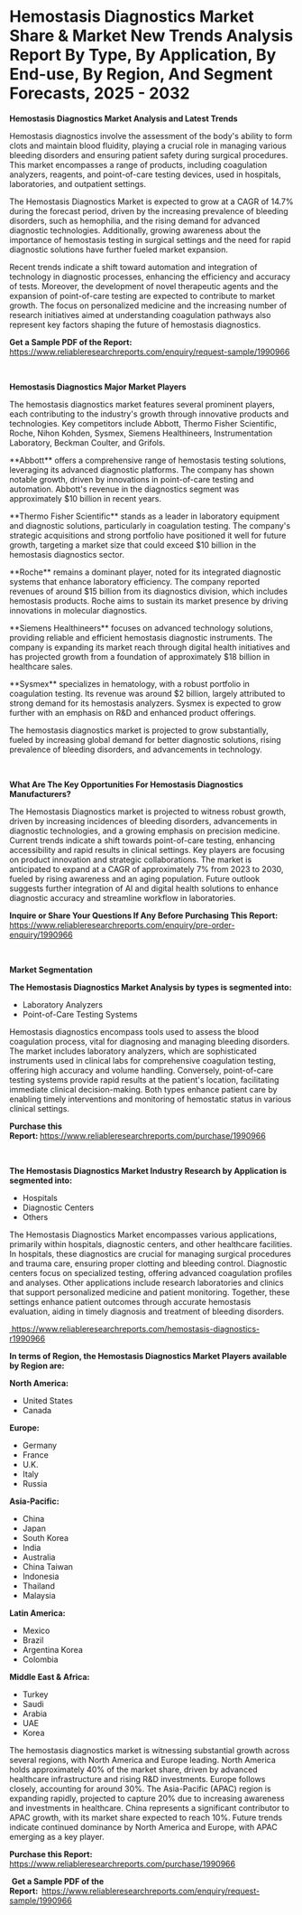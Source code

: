 <p><h1>Hemostasis Diagnostics Market Share & Market New Trends Analysis Report By Type, By Application, By End-use, By Region, And Segment Forecasts, 2025 - 2032</h1></p><p><strong>Hemostasis Diagnostics Market Analysis and Latest Trends</strong></p>
<p><p>Hemostasis diagnostics involve the assessment of the body's ability to form clots and maintain blood fluidity, playing a crucial role in managing various bleeding disorders and ensuring patient safety during surgical procedures. This market encompasses a range of products, including coagulation analyzers, reagents, and point-of-care testing devices, used in hospitals, laboratories, and outpatient settings.</p><p>The Hemostasis Diagnostics Market is expected to grow at a CAGR of 14.7% during the forecast period, driven by the increasing prevalence of bleeding disorders, such as hemophilia, and the rising demand for advanced diagnostic technologies. Additionally, growing awareness about the importance of hemostasis testing in surgical settings and the need for rapid diagnostic solutions have further fueled market expansion. </p><p>Recent trends indicate a shift toward automation and integration of technology in diagnostic processes, enhancing the efficiency and accuracy of tests. Moreover, the development of novel therapeutic agents and the expansion of point-of-care testing are expected to contribute to market growth. The focus on personalized medicine and the increasing number of research initiatives aimed at understanding coagulation pathways also represent key factors shaping the future of hemostasis diagnostics.</p></p>
<p><strong>Get a Sample PDF of the Report:&nbsp;</strong> <a href="https://www.reliableresearchreports.com/enquiry/request-sample/1990966?utm_campaign=2251&utm_medium=2&utm_source=Github&utm_content=ia&utm_term=12042025&utm_id=hemostasis-diagnostics">https://www.reliableresearchreports.com/enquiry/request-sample/1990966</a></p>
<p>&nbsp;</p>
<p><strong>Hemostasis Diagnostics Major Market Players</strong></p>
<p><p>The hemostasis diagnostics market features several prominent players, each contributing to the industry's growth through innovative products and technologies. Key competitors include Abbott, Thermo Fisher Scientific, Roche, Nihon Kohden, Sysmex, Siemens Healthineers, Instrumentation Laboratory, Beckman Coulter, and Grifols.</p><p>**Abbott** offers a comprehensive range of hemostasis testing solutions, leveraging its advanced diagnostic platforms. The company has shown notable growth, driven by innovations in point-of-care testing and automation. Abbott's revenue in the diagnostics segment was approximately $10 billion in recent years.</p><p>**Thermo Fisher Scientific** stands as a leader in laboratory equipment and diagnostic solutions, particularly in coagulation testing. The company's strategic acquisitions and strong portfolio have positioned it well for future growth, targeting a market size that could exceed $10 billion in the hemostasis diagnostics sector.</p><p>**Roche** remains a dominant player, noted for its integrated diagnostic systems that enhance laboratory efficiency. The company reported revenues of around $15 billion from its diagnostics division, which includes hemostasis products. Roche aims to sustain its market presence by driving innovations in molecular diagnostics.</p><p>**Siemens Healthineers** focuses on advanced technology solutions, providing reliable and efficient hemostasis diagnostic instruments. The company is expanding its market reach through digital health initiatives and has projected growth from a foundation of approximately $18 billion in healthcare sales.</p><p>**Sysmex** specializes in hematology, with a robust portfolio in coagulation testing. Its revenue was around $2 billion, largely attributed to strong demand for its hemostasis analyzers. Sysmex is expected to grow further with an emphasis on R&D and enhanced product offerings.</p><p>The hemostasis diagnostics market is projected to grow substantially, fueled by increasing global demand for better diagnostic solutions, rising prevalence of bleeding disorders, and advancements in technology.</p></p>
<p>&nbsp;</p>
<p><strong>What Are The Key Opportunities For Hemostasis Diagnostics Manufacturers?</strong></p>
<p><p>The Hemostasis Diagnostics market is projected to witness robust growth, driven by increasing incidences of bleeding disorders, advancements in diagnostic technologies, and a growing emphasis on precision medicine. Current trends indicate a shift towards point-of-care testing, enhancing accessibility and rapid results in clinical settings. Key players are focusing on product innovation and strategic collaborations. The market is anticipated to expand at a CAGR of approximately 7% from 2023 to 2030, fueled by rising awareness and an aging population. Future outlook suggests further integration of AI and digital health solutions to enhance diagnostic accuracy and streamline workflow in laboratories.</p></p>
<p><strong>Inquire or Share Your Questions If Any Before Purchasing This Report:</strong> <a href="https://www.reliableresearchreports.com/enquiry/pre-order-enquiry/1990966?utm_campaign=2251&utm_medium=2&utm_source=Github&utm_content=ia&utm_term=12042025&utm_id=hemostasis-diagnostics">https://www.reliableresearchreports.com/enquiry/pre-order-enquiry/1990966</a></p>
<p>&nbsp;</p>
<p><strong>Market Segmentation</strong></p>
<p><strong>The Hemostasis Diagnostics Market Analysis by types is segmented into:</strong></p>
<p><ul><li>Laboratory Analyzers</li><li>Point-of-Care Testing Systems</li></ul></p>
<p><p>Hemostasis diagnostics encompass tools used to assess the blood coagulation process, vital for diagnosing and managing bleeding disorders. The market includes laboratory analyzers, which are sophisticated instruments used in clinical labs for comprehensive coagulation testing, offering high accuracy and volume handling. Conversely, point-of-care testing systems provide rapid results at the patient's location, facilitating immediate clinical decision-making. Both types enhance patient care by enabling timely interventions and monitoring of hemostatic status in various clinical settings.</p></p>
<p><strong>Purchase this Report:&nbsp;</strong><a href="https://www.reliableresearchreports.com/purchase/1990966?utm_campaign=2251&utm_medium=2&utm_source=Github&utm_content=ia&utm_term=12042025&utm_id=hemostasis-diagnostics">https://www.reliableresearchreports.com/purchase/1990966</a></p>
<p>&nbsp;</p>
<p><strong>The Hemostasis Diagnostics Market Industry Research by Application is segmented into:</strong></p>
<p><ul><li>Hospitals</li><li>Diagnostic Centers</li><li>Others</li></ul></p>
<p><p>The Hemostasis Diagnostics Market encompasses various applications, primarily within hospitals, diagnostic centers, and other healthcare facilities. In hospitals, these diagnostics are crucial for managing surgical procedures and trauma care, ensuring proper clotting and bleeding control. Diagnostic centers focus on specialized testing, offering advanced coagulation profiles and analyses. Other applications include research laboratories and clinics that support personalized medicine and patient monitoring. Together, these settings enhance patient outcomes through accurate hemostasis evaluation, aiding in timely diagnosis and treatment of bleeding disorders.</p></p>
<p><a href="https://www.reliableresearchreports.com/hemostasis-diagnostics-r1990966?utm_campaign=2251&utm_medium=2&utm_source=Github&utm_content=ia&utm_term=12042025&utm_id=hemostasis-diagnostics">&nbsp;https://www.reliableresearchreports.com/hemostasis-diagnostics-r1990966</a></p>
<p><strong>In terms of Region, the Hemostasis Diagnostics Market Players available by Region are:</strong></p>
<p>
    <p> <strong> North America: </strong>
        <ul>
            <li>United States</li>
            <li>Canada</li>
        </ul>
        </p> 
    <p> <strong> Europe: </strong>
        <ul>
            <li>Germany</li>
            <li>France</li>
            <li>U.K.</li>
            <li>Italy</li>
            <li>Russia</li>
        </ul>
        </p> 
    <p> <strong> Asia-Pacific: </strong>
        <ul>
            <li>China</li>
            <li>Japan</li>
            <li>South Korea</li>
            <li>India</li>
            <li>Australia</li>
            <li>China Taiwan</li>
            <li>Indonesia</li>
            <li>Thailand</li>
            <li>Malaysia</li>
        </ul>
        </p> 
    <p> <strong> Latin America: </strong>
        <ul>
            <li>Mexico</li>
            <li>Brazil</li>
            <li>Argentina Korea</li>
            <li>Colombia</li>
        </ul>
        </p> 
    <p> <strong> Middle East & Africa: </strong>
        <ul>
            <li>Turkey</li>
            <li>Saudi</li>
            <li>Arabia</li>
            <li>UAE</li>
            <li>Korea</li>
        </ul>
    </p>
    </p>
<p><p>The hemostasis diagnostics market is witnessing substantial growth across several regions, with North America and Europe leading. North America holds approximately 40% of the market share, driven by advanced healthcare infrastructure and rising R&D investments. Europe follows closely, accounting for around 30%. The Asia-Pacific (APAC) region is expanding rapidly, projected to capture 20% due to increasing awareness and investments in healthcare. China represents a significant contributor to APAC growth, with its market share expected to reach 10%. Future trends indicate continued dominance by North America and Europe, with APAC emerging as a key player.</p></p>
<p><strong>Purchase this Report: </strong><a href="https://www.reliableresearchreports.com/purchase/1990966?utm_campaign=2251&utm_medium=2&utm_source=Github&utm_content=ia&utm_term=12042025&utm_id=hemostasis-diagnostics">https://www.reliableresearchreports.com/purchase/1990966</a></p>
<p>&nbsp;<strong>Get a Sample PDF of the Report:&nbsp;&nbsp;</strong><a href="https://www.reliableresearchreports.com/enquiry/request-sample/1990966?utm_campaign=2251&utm_medium=2&utm_source=Github&utm_content=ia&utm_term=12042025&utm_id=hemostasis-diagnostics">https://www.reliableresearchreports.com/enquiry/request-sample/1990966</a></p>
<p><strong></strong></p>
<p><p></p><p></p><p></p></p>